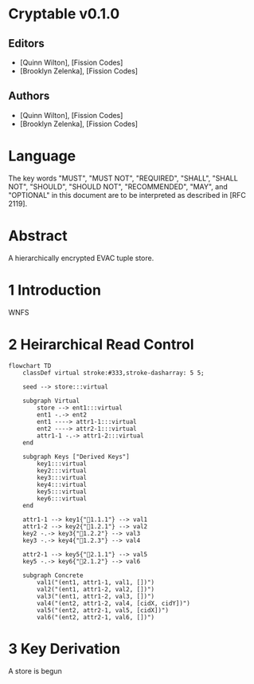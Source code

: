 # Cryptable v0.1.0

## Editors

- [Quinn Wilton], [Fission Codes]
- [Brooklyn Zelenka], [Fission Codes]

## Authors

- [Quinn Wilton], [Fission Codes]
- [Brooklyn Zelenka], [Fission Codes]

# Language

The key words "MUST", "MUST NOT", "REQUIRED", "SHALL", "SHALL NOT", "SHOULD", "SHOULD NOT", "RECOMMENDED", "MAY", and "OPTIONAL" in this document are to be interpreted as described in [RFC 2119].

# Abstract

A hierarchically encrypted EVAC tuple store.

# 1 Introduction

WNFS

# 2 Heirarchical Read Control

``` mermaid
flowchart TD
    classDef virtual stroke:#333,stroke-dasharray: 5 5;

    seed --> store:::virtual

    subgraph Virtual
        store --> ent1:::virtual
        ent1 -.-> ent2
        ent1 ----> attr1-1:::virtual
        ent2 ----> attr2-1:::virtual
        attr1-1 -.-> attr1-2:::virtual
    end
    
    subgraph Keys ["Derived Keys"]
        key1:::virtual
        key2:::virtual
        key3:::virtual
        key4:::virtual
        key5:::virtual
        key6:::virtual
    end

    attr1-1 --> key1{"🔑1.1.1"} --> val1
    attr1-2 --> key2{"🔑1.2.1"} --> val2
    key2 -.-> key3{"🔑1.2.2"} --> val3
    key3 -.-> key4{"🔑1.2.3"} --> val4

    attr2-1 --> key5{"🔑2.1.1"} --> val5
    key5 -.-> key6{"🔑2.1.2"} --> val6

    subgraph Concrete
        val1("(ent1, attr1-1, val1, [])")
        val2("(ent1, attr1-2, val2, [])")
        val3("(ent1, attr1-2, val3, [])")
        val4("(ent2, attr1-2, val4, [cidX, cidY])")
        val5("(ent2, attr2-1, val5, [cidX])")
        val6("(ent2, attr2-1, val6, [])")
```

# 3 Key Derivation

A store is begun 

